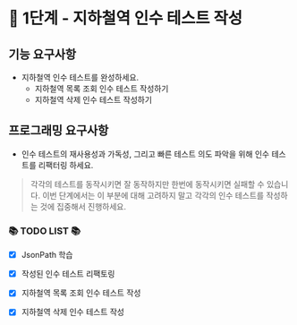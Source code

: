 # 🚀 1단계 - 지하철역 인수 테스트 작성

## 기능 요구사항
- 지하철역 인수 테스트를 완성하세요.
  - 지하철역 목록 조회 인수 테스트 작성하기
  - 지하철역 삭제 인수 테스트 작성하기

## 프로그래밍 요구사항
- 인수 테스트의 재사용성과 가독성, 그리고 빠른 테스트 의도 파악을 위해 인수 테스트를 리팩터링 하세요.
> 각각의 테스트를 동작시키면 잘 동작하지만 한번에 동작시키면 실패할 수 있습니다. 이번 단계에서는 이 부분에 대해 고려하지 말고 각각의 인수 테스트를 작성하는 것에 집중해서 진행하세요.

### 📚 TODO LIST 📚
- [x] JsonPath 학습
- [x] 작성된 인수 테스트 리팩토링
- [x] 지하철역 목록 조회 인수 테스트 작성
- [x] 지하철역 삭제 인수 테스트 작성

